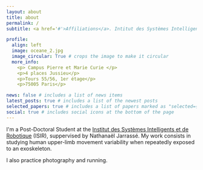 ```yaml
---
layout: about
title: about
permalink: /
subtitle: <a href='#'>Affiliations</a>. Intitut des Systèmes Intelligents et de Robotique

profile:
  align: left
  image: oceane_2.jpg
  image_circular: True # crops the image to make it circular
  more_info: 
    <p> Campus Pierre et Marie Curie </p>
    <p>4 places Jussieu</p>
    <p>Tours 55/56, 1er étage</p>
    <p>75005 Paris</p>

news: false # includes a list of news items
latest_posts: true # includes a list of the newest posts
selected_papers: true # includes a list of papers marked as "selected={true}"
social: true # includes social icons at the bottom of the page
---
```


I'm a Post-Doctoral Student at the [Institut des Systèmes Intelligents et de Robotique](https://www.isir.upmc.fr/) (ISIR), suppervised by Nathanaël Jarrassé. My work consists in studying human upper-limb movement variability when repeatedly exposed to an exoskeleton.

I also practice photography and running.
